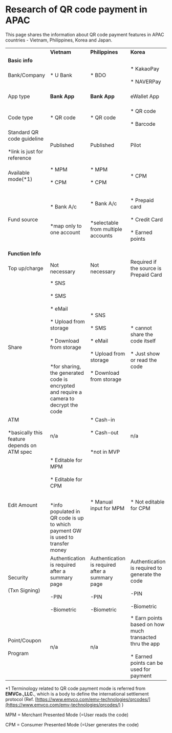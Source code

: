 # Research of QR code payment in APAC
This page shares the information about QR code payment features in APAC countries - Vietnam, Philippines, Korea and Japan.

|     |     |     |     |     |     |
| --- | --- | --- | --- | --- | --- |
|     | **Vietnam** | **Philippines** | **Korea** | **Japan(1)** | **Japan(2)** |
| **Basic info** |     |     |     |     |     |
| Bank/Company | * U Bank | * BDO | * KakaoPay<br>    <br>* NAVERPay | * BankPay | * PayPay<br>    <br>* dBarai |
| App type | **Bank App** | **Bank App** | eWallet App | **Bank Consortium App** | eWallet App |
| Code type | * QR code | * QR code | * QR code<br>    <br>* Barcode | * QR code<br>    <br>* Barcode | * QR code<br>    <br>* Barcode |
| Standard QR code guideline<br><br>*link is just for reference | Published | Published | Pilot | Published |     |
| Available mode(*1) | * MPM<br>    <br>* CPM | * MPM<br>    <br>* CPM | * CPM | * MPM(QR)<br>    <br>* CPM(QR, Barcode) | * MPM(QR)<br>    <br>* CPM(QR, Barcode) |
| Fund source | * Bank A/c<br>    <br><br>*map only to one account | * Bank A/c<br>    <br><br>*selectable from multiple accounts | * Prepaid card<br>    <br>* Credit Card<br>    <br>* Earned points | * Bank A/c<br>    <br><br>*register up to 8 A/c from member banks | * Bank A/c<br>    <br>* Prepaid card<br>    <br>* Credit Card<br>    <br>* Earned points |
| **Function Info** |     |     |     |     |     |
| Top up/charge | Not necessary | Not necessary | Required if the source is Prepaid Card | Not necessary | Required if the source is Prepaid Card |
| Share | * SNS<br>    <br>* SMS<br>    <br>* eMail<br>    <br>* Upload from storage<br>    <br>* Download from storage<br>    <br><br>*for sharing, the generated code is encrypted and require a camera to decrypt the code | * SNS<br>    <br>* SMS<br>    <br>* eMail<br>    <br>* Upload from storage<br>    <br>* Download from storage | * cannot share the code itself<br>    <br>* Just show or read the code | * cannot share the code itself<br>    <br>* Just show or read the code | * cannot share the code itself<br>    <br>* Just show or read the code |
| ATM<br><br>*basically this feature depends on ATM spec | n/a | * Cash-in<br>    <br>* Cash-out<br>    <br><br>*not in MVP | n/a | n/a | * Cash-in<br>    <br>* Cash-out |
| Edit Amount | * Editable for MPM<br>    <br>* Editable for CPM<br>    <br><br>*info populated in QR code is up to which payment GW is used to transfer money | * Manual input for MPM | * Not editable for CPM | * Manual input for MPM<br>    <br>* Not editable for CPM | * Manual input for MPM<br>    <br>* Not editable for CPM |
| Security<br><br>(Txn Signing) | Authentication is required after a summary page<br><br>-PIN<br><br>-Biometric | Authentication is required after a summary page<br><br>-PIN<br><br>-Biometric | Authentication is required to generate the code<br><br>-PIN<br><br>-Biometric | Authentication is required to generate the code<br><br>-PIN<br><br>-Biometric | Authentication is required after a summary page<br><br>-PIN |
| Point/Coupon<br><br>Program | n/a | n/a | * Earn points based on how much transacted thru the app<br>    <br>* Earned points can be used for payment | n/a | * Earn points based on how much transacted thru the app<br>    <br>* Earned points can be used for payment |

\*1 Terminology related to QR code payment mode is referred from **EMVCo.,LLC.**, which is a body to define the international settlement protocol (Ref. [https://www.emvco.com/emv-technologies/qrcodes/](https://www.emvco.com/emv-technologies/qrcodes/) )

MPM = Merchant Presented Mode (=User reads the code)

CPM = Consumer Presented Mode (=User generates the code)